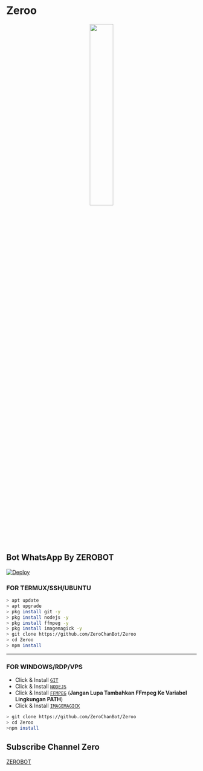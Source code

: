# Zeroo

<p align="center">
	<img src="https://i.ibb.co/SydBnC5/20210725-125918.jpg" width="35%" style="margin-left: auto;margin-right: auto;display: block;">
</p>

## Bot WhatsApp By ZEROBOT

[![Deploy](https://www.herokucdn.com/deploy/button.svg)](https://heroku.com/deploy?template=https://github.com/ZeroChanBot/Zeroo)

### FOR TERMUX/SSH/UBUNTU

```bash
> apt update
> apt upgrade
> pkg install git -y
> pkg install nodejs -y
> pkg install ffmpeg -y
> pkg install imagemagick -y
> git clone https://github.com/ZeroChanBot/Zeroo
> cd Zeroo
> npm install
```

---------

### FOR WINDOWS/RDP/VPS

* Click & Install [`GIT`](https://git-scm.com/downloads)
* Click & Install [`NODEJS`](https://nodejs.org/en/download)
* Click & Install [`FFMPEG`](https://ffmpeg.org/download.html) (**Jangan Lupa Tambahkan FFmpeg Ke Variabel Lingkungan PATH**)
* Click & Install [`IMAGEMAGICK`](https://imagemagick.org/script/download.php)

```bash
> git clone https://github.com/ZeroChanBot/Zeroo
> cd Zeroo
>npm install
```

## Subscribe Channel Zero
[ZEROBOT](https://youtube.com/channel/UC7SydwUESoyOQ3qZZuoaNHw)
